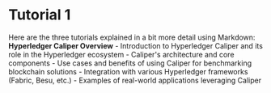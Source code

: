 # Tutorial 1

Here are the three tutorials explained in a bit more detail using Markdown:
 **Hyperledger Caliper Overview**
    - Introduction to Hyperledger Caliper and its role in the Hyperledger ecosystem
    - Caliper's architecture and core components
    - Use cases and benefits of using Caliper for benchmarking blockchain solutions
    - Integration with various Hyperledger frameworks (Fabric, Besu, etc.)
    - Examples of real-world applications leveraging Caliper

